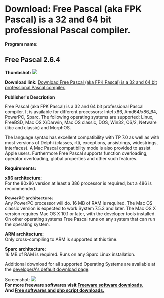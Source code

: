 # Download: Free Pascal (aka FPK Pascal) is a 32 and 64 bit professional Pascal compiler.

**Program name:**

## Free Pascal 2.6.4

  
**Thumbshot:** ![](http://www.freewarefiles.com/screenshot/nopic.gif)   
  
**Download link:** [Download Free Pascal (aka FPK Pascal) is a 32 and 64 bit professional Pascal compiler.](http://freesoftwares.boysofts.com/Free-Pascal_program_32963.html)  
  


**Publisher's Description**  
  


Free Pascal (aka FPK Pascal) is a 32 and 64 bit professional Pascal compiler. It is available for different processors: Intel x86, Amd64/x86_64, PowerPC, Sparc. The following operating systems are supported: Linux, FreeBSD, Mac OS X/Darwin, Mac OS classic, DOS, Win32, OS/2, Netware (libc and classic) and MorphOS. 

The language syntax has excellent compatibility with TP 7.0 as well as with most versions of Delphi (classes, rtti, exceptions, ansistrings, widestrings, interfaces). A Mac Pascal compatibility mode is also provided to assist Apple users. Furthermore Free Pascal supports function overloading, operator overloading, global properties and other such features. 

**Requirements:**

**x86 architecture:**  
For the 80x86 version at least a 386 processor is required, but a 486 is recommended. 

**PowerPC architecture:**  
Any PowerPC processor will do. 16 MB of RAM is required. The Mac OS classic version is expected to work System 7.5.3 and later. The Mac OS X version requires Mac OS X 10.1 or later, with the developer tools installed. On other operating systems Free Pascal runs on any system that can run the operating system. 

**ARM architecture:**  
Only cross-compiling to ARM is supported at this time. 

**Sparc architecture:**  
16 MB of RAM is required. Runs on any Sparc Linux installation. 

Additional download for all supported Operating Systems are available at the [developerA's default download page](http://www.freepascal.org/download.var). 

  
  
Screenshot: ![](http://www.freewarefiles.com/screenshot/nopic.gif)   
**For more freeware softwares visit [Freeware software downloads.](http://freesoftwares.boysofts.com/)**   
**And [Free softwares and php script downloads.](http://www.boysofts.com/)**
